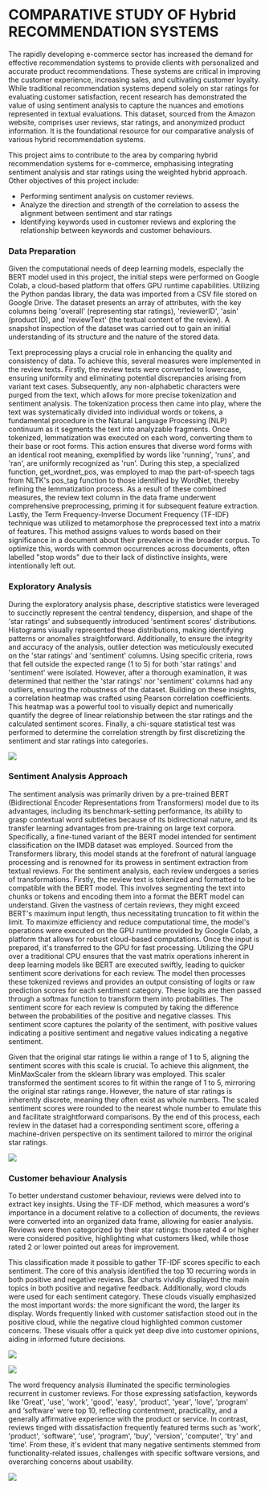 # COMPARATIVE STUDY OF Hybrid RECOMMENDATION SYSTEMS

The rapidly developing e-commerce sector has increased the demand for effective recommendation systems to provide clients with personalized and accurate product recommendations. These systems are critical in improving the customer experience, increasing sales, and cultivating customer loyalty. While traditional recommendation systems depend solely on star ratings for evaluating customer satisfaction, recent research has demonstrated the value of using sentiment analysis to capture the nuances and emotions represented in textual evaluations. This dataset, sourced from the Amazon website, comprises user reviews, star ratings, and anonymized product information. It is the foundational resource for our comparative analysis of various hybrid recommendation systems.

This project aims to contribute to the area by comparing hybrid recommendation systems for e-commerce, emphasising integrating sentiment analysis and star ratings using the weighted hybrid approach. Other objectives of this project include:

- Performing sentiment analysis on customer reviews.
- Analyze the direction and strength of the correlation to assess the alignment between
sentiment and star ratings
- Identifying keywords used in customer reviews and exploring the relationship between keywords and customer behaviours.

### Data Preparation

Given the computational needs of deep learning models, especially the BERT model used in this project, the initial steps were performed on Google Colab, a cloud-based platform that offers GPU runtime capabilities. Utilizing the Python pandas library, the data was imported from a CSV file stored on Google Drive. The dataset presents an array of attributes, with the key columns being 'overall' (representing star ratings), 'reviewerID', 'asin' (product ID), and 'reviewText' (the textual content of the review). A snapshot inspection of the dataset was carried out to gain an initial understanding of its structure and the nature of the stored data.


Text preprocessing plays a crucial role in enhancing the quality and consistency of data. To achieve this, several measures were implemented in the review texts. Firstly, the review texts were converted to lowercase, ensuring uniformity and eliminating potential discrepancies arising from variant text cases. Subsequently, any non-alphabetic characters were purged from the text, which allows for more precise tokenization and sentiment analysis. The tokenization process then came into play, where the text was systematically divided into individual words or tokens, a fundamental procedure in the Natural Language Processing (NLP) continuum as it segments the text into analyzable fragments. Once tokenized, lemmatization was executed on each word, converting them to their base or root forms. This action ensures that diverse word forms with an identical root meaning, exemplified by words like 'running', 'runs', and 'ran', are uniformly recognized as 'run'. During this step, a specialized function, get_wordnet_pos, was employed to map the part-of-speech tags from NLTK's pos_tag function to those identified by WordNet, thereby refining the lemmatization process. As a result of these combined measures, the review text column in the data frame underwent comprehensive preprocessing, priming it for subsequent feature extraction. Lastly, the Term Frequency-Inverse Document Frequency (TF-IDF) technique was utilized to metamorphose the preprocessed text into a matrix of features. This method assigns values to words based on their significance in a document about their prevalence in the broader corpus. To optimize this, words with common occurrences across documents, often labelled "stop words" due to their lack of distinctive insights, were intentionally left out.

### Exploratory  Analysis 

During the exploratory analysis phase, descriptive statistics were leveraged to succinctly represent the central tendency, dispersion, and shape of the 'star ratings' and subsequently introduced 'sentiment scores' distributions. Histograms visually represented these distributions, making identifying patterns or anomalies straightforward. Additionally, to ensure the integrity and accuracy of the analysis, outlier detection was meticulously executed on the 'star ratings' and 'sentiment' columns. Using specific criteria, rows that fell outside the expected range (1 to 5) for both 'star ratings' and 'sentiment' were isolated. However, after a thorough examination, it was determined that neither the 'star ratings' nor 'sentiment' columns had any outliers, ensuring the robustness of the dataset. Building on these insights, a correlation heatmap was crafted using Pearson correlation coefficients. This heatmap was a powerful tool to visually depict and numerically quantify the degree of linear relationship between the star ratings and the calculated sentiment scores. Finally, a chi-square statistical test was performed to determine the correlation strength by first discretizing the sentiment and star ratings into categories.

![](https://github.com/odogwu25/Hybrid-Recommendation-Systems/blob/main/Images/Histogram%20dist%20star%20and%20sentiment.png)

### Sentiment Analysis Approach

The sentiment analysis was primarily driven by a pre-trained BERT (Bidirectional Encoder Representations from Transformers) model due to its advantages, including its benchmark-setting performance, its ability to grasp contextual word subtleties because of its bidirectional nature, and its transfer learning advantages from pre-training on large text corpora. Specifically, a fine-tuned variant of the BERT model intended for sentiment classification on the IMDB dataset was employed. Sourced from the Transformers library, this model stands at the forefront of natural language processing and is renowned for its prowess in sentiment extraction from textual reviews. For the sentiment analysis, each review undergoes a series of transformations. Firstly, the review text is tokenized and formatted to be compatible with the BERT model. This involves segmenting the text into chunks or tokens and encoding them into a format the BERT model can understand. Given the vastness of certain reviews, they might exceed BERT's maximum input length, thus necessitating truncation to fit within the limit. To maximize efficiency and reduce computational time, the model's operations were executed on the GPU runtime provided by Google Colab, a platform that allows for robust cloud-based computations. Once the input is prepared, it's transferred to the GPU for fast processing. Utilizing the GPU over a traditional CPU ensures that the vast matrix operations inherent in deep learning models like BERT are executed swiftly, leading to quicker sentiment score derivations for each review. The model then processes these tokenized reviews and provides an output consisting of logits or raw prediction scores for each sentiment category. These logits are then passed through a softmax function to transform them into probabilities. The sentiment score for each review is computed by taking the difference between the probabilities of the positive and negative classes. This sentiment score captures the polarity of the sentiment, with positive values indicating a positive sentiment and negative values indicating a negative sentiment.

Given that the original star ratings lie within a range of 1 to 5, aligning the sentiment scores with this scale is crucial. To achieve this alignment, the MinMaxScaler from the sklearn library was employed. This scaler transformed the sentiment scores to fit within the range of 1 to 5, mirroring the original star ratings range. However, the nature of star ratings is inherently discrete, meaning they often exist as whole numbers. The scaled sentiment scores were rounded to the nearest whole number to emulate this and facilitate straightforward comparisons. By the end of this process, each review in the dataset had a corresponding sentiment score, offering a machine-driven perspective on its sentiment tailored to mirror the original star ratings.

![](https://github.com/odogwu25/Hybrid-Recommendation-Systems/blob/main/Images/Screenshot%202024-02-11%20at%2016.06.34.png)

### Customer behaviour Analysis
To better understand customer behaviour, reviews were delved into to extract key insights. Using the TF-IDF method, which measures a word's importance in a document relative to a collection of documents, the reviews were converted into an organized data frame, allowing for easier analysis. Reviews were then categorized by their star ratings: those rated 4 or higher were considered positive, highlighting what customers liked, while those rated 2 or lower pointed out areas for improvement.

This classification made it possible to gather TF-IDF scores specific to each sentiment. The core of this analysis identified the top 10 recurring words in both positive and negative reviews. Bar charts vividly displayed the main topics in both positive and negative feedback. Additionally, word clouds were used for each sentiment category. These clouds visually emphasized the most important words: the more significant the word, the larger its display. Words frequently linked with customer satisfaction stood out in the positive cloud, while the negative cloud highlighted common customer concerns. These visuals offer a quick yet deep dive into customer opinions, aiding in informed future decisions.

![](https://github.com/odogwu25/Hybrid-Recommendation-Systems/blob/main/Images/positive%20comments.png)

![](https://github.com/odogwu25/Hybrid-Recommendation-Systems/blob/main/Images/negative%20comments.png)

The word frequency analysis illuminated the specific terminologies recurrent in customer reviews. For those expressing satisfaction, keywords like 'Great', 'use', 'work', 'good', 'easy', 'product', 'year', 'love', 'program' and ‘software’ were top 10, reflecting contentment, practicality, and a generally affirmative experience with the product or service. In contrast, reviews tinged with dissatisfaction frequently featured terms such as 'work', 'product', 'software', 'use', 'program', 'buy', 'version', 'computer', 'try' and ‘time’. From these, it's evident that many negative sentiments stemmed from functionality-related issues, challenges with specific software versions, and overarching concerns about usability.

![](https://github.com/odogwu25/Hybrid-Recommendation-Systems/blob/main/Images/top%2010.png)

